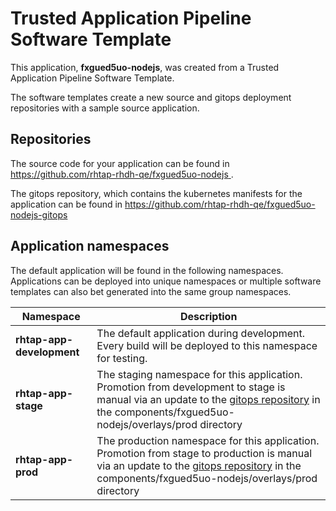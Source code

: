 # Trusted Application Pipeline Software Template

This application, **fxgued5uo-nodejs**, was created from a Trusted Application Pipeline Software Template.

The software templates create a new source and gitops deployment repositories with a sample source application. 

## Repositories

The source code for your application can be found in [https://github.com/rhtap-rhdh-qe/fxgued5uo-nodejs ](https://github.com/rhtap-rhdh-qe/fxgued5uo-nodejs ).
 
The gitops repository, which contains the kubernetes manifests for the application can be found in 
[https://github.com/rhtap-rhdh-qe/fxgued5uo-nodejs-gitops ](https://github.com/rhtap-rhdh-qe/fxgued5uo-nodejs-gitops ) 

## Application namespaces 

The default application will be found in the following namespaces. Applications can be deployed into unique namespaces or multiple software templates can also bet generated into the same group namespaces.  

|  Namespace   |  Description   |  
| -------- | -------- |   
| **rhtap-app-development** | The default application during development. Every build will be deployed to this namespace for testing. | 
| **rhtap-app-stage** | The staging namespace for this application. Promotion from development to stage is manual via an update to the [gitops repository](https://github.com/rhtap-rhdh-qe/fxgued5uo-nodejs-gitops ) in the components/fxgued5uo-nodejs/overlays/prod directory |  
| **rhtap-app-prod** | The production namespace for this application. Promotion from stage to production is manual via an update to the [gitops repository](https://github.com/rhtap-rhdh-qe/fxgued5uo-nodejs-gitops ) in the components/fxgued5uo-nodejs/overlays/prod directory | 